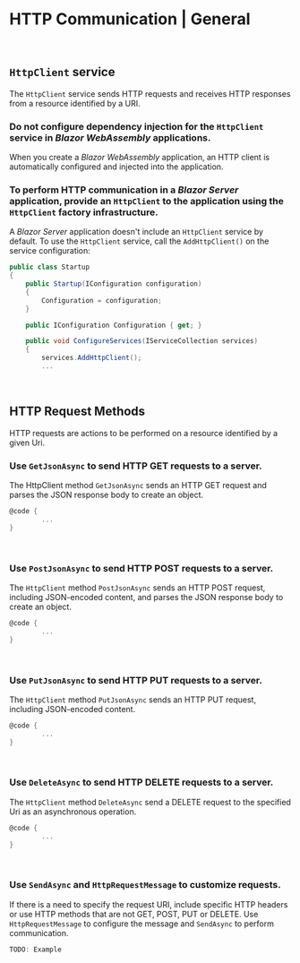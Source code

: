# HTTP Communication | General
<br>


## `HttpClient` service

The `HttpClient` service sends HTTP requests and receives HTTP responses from a resource identified by a URI.
<br>


### Do not configure dependency injection for the `HttpClient` service in _Blazor_ _WebAssembly_ applications.

When you create a _Blazor_ _WebAssembly_ application, an HTTP client is automatically configured and injected into the application.
<br>


### To perform HTTP communication in a _Blazor Server_ application, provide an `HttpClient` to the application using the `HttpClient` factory infrastructure.

A _Blazor Server_ application doesn't include an `HttpClient` service by default. To use the `HttpClient` service, call the `AddHttpClient()` on the service configuration:

```csharp
public class Startup
{
	public Startup(IConfiguration configuration) 
	{
		Configuration = configuration;
	}

	public IConfiguration Configuration { get; }

	public void ConfigureServices(IServiceCollection services)
	{
		services.AddHttpClient();
		...
```
<br>


## HTTP Request Methods

HTTP requests are actions to be performed on a resource identified by a given Uri.
<br>


### Use  `GetJsonAsync`  to send HTTP GET requests to a server.

The HttpClient method `GetJsonAsync`  sends an HTTP GET request and parses the JSON response body to create an object.

```csharp
@code {  
        ...       
}  
``` 
<br>


### Use  `PostJsonAsync`  to send HTTP POST requests to a server.

The `HttpClient` method `PostJsonAsync`  sends an HTTP POST request, including JSON-encoded content, and parses the JSON response body to create an object.

```csharp
@code {  
        ...       
}  
``` 
<br>


### Use  `PutJsonAsync`  to send HTTP PUT requests to a server.

The `HttpClient` method `PutJsonAsync`  sends an HTTP PUT request, including JSON-encoded content.

```csharp
@code {  
        ...       
}  
``` 
<br>


### Use  `DeleteAsync`  to send HTTP DELETE requests to a server.

The `HttpClient` method `DeleteAsync`  send a DELETE request to the specified Uri as an asynchronous operation.

```csharp
@code {  
        ...       
}  
``` 
<br>


### Use `SendAsync` and `HttpRequestMessage` to customize requests.

If there is a need to specify the request URI, include specific HTTP headers or use HTTP methods that are not GET, POST, PUT or DELETE. Use `HttpRequestMessage` to configure the message and `SendAsync` to perform communication.

```csharp
TODO: Example
```
<br>